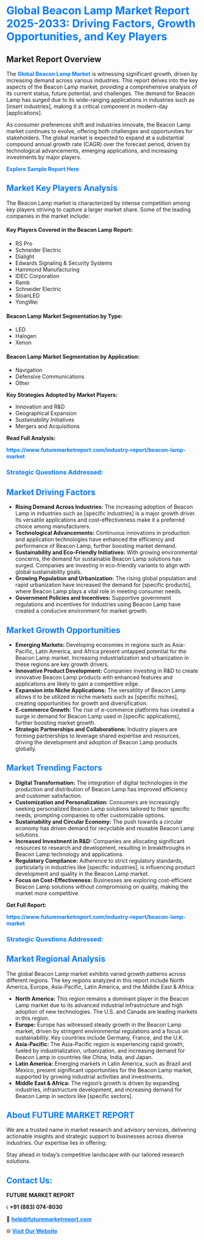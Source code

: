 <h1 style="color: #007BFF;">Global Beacon Lamp Market Report 2025-2033: Driving Factors, Growth Opportunities, and Key Players</h1>

<section id="overview">
<h2>Market Report Overview</h2>
<p>The <a href="https://www.futuremarketreport.com/industry-report/beacon-lamp-market" style="color: #007BFF; text-decoration: none;"><strong>Global Beacon Lamp Market</strong></a> is witnessing significant growth, driven by increasing demand across various industries. This report delves into the key aspects of the Beacon Lamp market, providing a comprehensive analysis of its current status, future potential, and challenges. The demand for Beacon Lamp has surged due to its wide-ranging applications in industries such as [insert industries], making it a critical component in modern-day [applications].</p>
<p>As consumer preferences shift and industries innovate, the Beacon Lamp market continues to evolve, offering both challenges and opportunities for stakeholders. The global market is expected to expand at a substantial compound annual growth rate (CAGR) over the forecast period, driven by technological advancements, emerging applications, and increasing investments by major players.</p>
</section>

<section id="overview">
<p><a href="https://www.futuremarketreport.com/request-sample/reportId=49016" style="color: #007BFF; text-decoration: none;"><strong>Explore Sample Report Here</strong></a></p>
</section>

<section id="key-players">
<h2 style="color: #007BFF;">Market Key Players Analysis</h2>
<p>The Beacon Lamp market is characterized by intense competition among key players striving to capture a larger market share. Some of the leading companies in the market include:</p>
<h4>Key Players Covered in the Beacon Lamp Report:</h4>
<ul><li>RS Pro</li><li>Schneider Electric</li><li>Dialight</li><li>Edwards Signaling &amp; Security Systems</li><li>Hammond Manufacturing</li><li>IDEC Corporation</li><li>Ramb</li><li>Schneider Electric</li><li>SloanLED</li><li>YongWei</li></ul>
<h4>Beacon Lamp Market Segmentation by Type:</h4>
<ul><li>LED</li><li>Halogen</li><li>Xenon</li></ul>

<h4>Beacon Lamp Market Segmentation by Application:</h4>
<ul><li>Navigation</li><li>Defensive Communications</li><li>Other</li></ul>
<p><strong>Key Strategies Adopted by Market Players:</strong></p>
<ul>
<li>Innovation and R&D</li>
<li>Geographical Expansion</li>
<li>Sustainability Initiatives</li>
<li>Mergers and Acquisitions</li>
</ul>
</section>

<section>
<p><strong>Read Full Analysis: </strong></p><a href="https://www.futuremarketreport.com/industry-report/beacon-lamp-market" style="color: #007BFF; text-decoration: none;"><strong>https://www.futuremarketreport.com/industry-report/beacon-lamp-market</strong></a>
<h3 style="color: #007BFF;">Strategic Questions Addressed:</h3>
</section>

<section id="driving-factors">
<h2 style="color: #007BFF;">Market Driving Factors</h2>
<ul>
<li><strong>Rising Demand Across Industries:</strong> The increasing adoption of Beacon Lamp in industries such as [specific industries] is a major growth driver. Its versatile applications and cost-effectiveness make it a preferred choice among manufacturers.</li>
<li><strong>Technological Advancements:</strong> Continuous innovations in production and application technologies have enhanced the efficiency and performance of Beacon Lamp, further boosting market demand.</li>
<li><strong>Sustainability and Eco-Friendly Initiatives:</strong> With growing environmental concerns, the demand for sustainable Beacon Lamp solutions has surged. Companies are investing in eco-friendly variants to align with global sustainability goals.</li>
<li><strong>Growing Population and Urbanization:</strong> The rising global population and rapid urbanization have increased the demand for [specific products], where Beacon Lamp plays a vital role in meeting consumer needs.</li>
<li><strong>Government Policies and Incentives:</strong> Supportive government regulations and incentives for industries using Beacon Lamp have created a conducive environment for market growth.</li>
</ul>
</section>

<section id="growth-opportunities">
<h2 style="color: #007BFF;">Market Growth Opportunities</h2>
<ul>
<li><strong>Emerging Markets:</strong> Developing economies in regions such as Asia-Pacific, Latin America, and Africa present untapped potential for the Beacon Lamp market. Increasing industrialization and urbanization in these regions are key growth drivers.</li>
<li><strong>Innovative Product Development:</strong> Companies investing in R&D to create innovative Beacon Lamp products with enhanced features and applications are likely to gain a competitive edge.</li>
<li><strong>Expansion into Niche Applications:</strong> The versatility of Beacon Lamp allows it to be utilized in niche markets such as [specific niches], creating opportunities for growth and diversification.</li>
<li><strong>E-commerce Growth:</strong> The rise of e-commerce platforms has created a surge in demand for Beacon Lamp used in [specific applications], further boosting market growth.</li>
<li><strong>Strategic Partnerships and Collaborations:</strong> Industry players are forming partnerships to leverage shared expertise and resources, driving the development and adoption of Beacon Lamp products globally.</li>
</ul>
</section>

<section id="trending-factors">
<h2 style="color: #007BFF;">Market Trending Factors</h2>
<ul>
<li><strong>Digital Transformation:</strong> The integration of digital technologies in the production and distribution of Beacon Lamp has improved efficiency and customer satisfaction.</li>
<li><strong>Customization and Personalization:</strong> Consumers are increasingly seeking personalized Beacon Lamp solutions tailored to their specific needs, prompting companies to offer customizable options.</li>
<li><strong>Sustainability and Circular Economy:</strong> The push towards a circular economy has driven demand for recyclable and reusable Beacon Lamp solutions.</li>
<li><strong>Increased Investment in R&D:</strong> Companies are allocating significant resources to research and development, resulting in breakthroughs in Beacon Lamp technology and applications.</li>
<li><strong>Regulatory Compliance:</strong> Adherence to strict regulatory standards, particularly in industries like [specific industries], is influencing product development and quality in the Beacon Lamp market.</li>
<li><strong>Focus on Cost-Effectiveness:</strong> Businesses are exploring cost-efficient Beacon Lamp solutions without compromising on quality, making the market more competitive.</li>
</ul>
</section>

<section>
<p><strong>Get Full Report: </strong></p><a href="https://www.futuremarketreport.com/industry-report/beacon-lamp-market" style="color: #007BFF; text-decoration: none;"><strong>https://www.futuremarketreport.com/industry-report/beacon-lamp-market</strong></a>
<h3 style="color: #007BFF;">Strategic Questions Addressed:</h3>
</section>


<section id="regional-analysis">
<h2 style="color: #007BFF;">Market Regional Analysis</h2>
<p>The global Beacon Lamp market exhibits varied growth patterns across different regions. The key regions analyzed in this report include North America, Europe, Asia-Pacific, Latin America, and the Middle East & Africa:</p>
<ul>
<li><strong>North America:</strong> This region remains a dominant player in the Beacon Lamp market due to its advanced industrial infrastructure and high adoption of new technologies. The U.S. and Canada are leading markets in this region.</li>
<li><strong>Europe:</strong> Europe has witnessed steady growth in the Beacon Lamp market, driven by stringent environmental regulations and a focus on sustainability. Key countries include Germany, France, and the U.K.</li>
<li><strong>Asia-Pacific:</strong> The Asia-Pacific region is experiencing rapid growth, fueled by industrialization, urbanization, and increasing demand for Beacon Lamp in countries like China, India, and Japan.</li>
<li><strong>Latin America:</strong> Emerging markets in Latin America, such as Brazil and Mexico, present significant opportunities for the Beacon Lamp market, supported by growing industrial activities and investments.</li>
<li><strong>Middle East & Africa:</strong> The region’s growth is driven by expanding industries, infrastructure development, and increasing demand for Beacon Lamp in sectors like [specific sectors].</li>
</ul>
</section>

<footer>
<h2 style="color: #007BFF;">About FUTURE MARKET REPORT</h2>
<p>We are a trusted name in market research and advisory services, delivering actionable insights and strategic support to businesses across diverse industries. Our expertise lies in offering:</p>

<p>Stay ahead in today’s competitive landscape with our tailored research solutions.</p>

<h2 style="color: #007BFF;">Contact Us:</h2>
<p><strong>FUTURE MARKET REPORT</strong></p>
<p>📞 <strong>+91 (883) 074-8030</strong></p>
<p>📧 <strong><a href="mailto:help@futuremarketreport.com" style="color: #007BFF;">help@futuremarketreport.com</a></strong></p>
<p>🌐 <strong><a href="https://www.futuremarketreport.com/" style="color: #007BFF;">Visit Our Website</a></strong></p>
</footer>